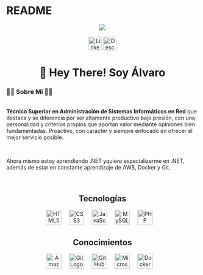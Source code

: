 # README

<!DOCTYPE html>
 <html lang="es">
 <head>
    <meta charset="UTF-8">
    <meta name="viewport" content="width=device-width, initial-scale=1.0">
 </head>
 <body>

  <div align="center">
   <img src="https://media.licdn.com/dms/image/D4D16AQEnOBWlxSRKbQ/profile-displaybackgroundimage-shrink_350_1400/0/1719796364956?e=1725494400&v=beta&t=iinIPBXhKKlAkEodQJno1jo1vuaqBvPmb4Jh7-fGhEA"/>
  </div>
  </br>
  <div align="center">
    <a href="https://www.linkedin.com/in/alvarzzz" target="_blank"><img src="https://img.shields.io/static/v1?message=LinkedIn&logo=linkedin&label=&color=0077B5&logoColor=white&labelColor=&style=for-the-badge" height="35" alt="LinkedInLogo"></a>
    <a href="https://tu_enlace_de_descarga_directa_aquí" target="_blank"><img src="https://img.shields.io/badge/Descargar%20CV-beige?style=for-the-badge&logo=acrobat&logoColor=white" height="35" alt="Descargar CV"></a>
  </div> 
 
###
  <h1 align="center"> 👋 Hey There! Soy Álvaro</h1>

  <h3 align="left">👩‍💻 Sobre Mi 👩‍💻</h3> 

  <p align="left"><br><strong>Técnico Superior en Administración de Sistemas Informáticos en Red</strong> que destaca y se diferencia por ser altamente productivo bajo presión, con una personalidad y criterios propios que aportan valor mediante opiniones bien fundamentadas. Proactivo, con carácter y siempre enfocado en ofrecer el mejor servicio posible.</p><br>
 
  <p>Ahora mismo estoy aprendiendo .NET yquiero especializarme en .NET, además de estar en constante aprendizaje de AWS, Docker y Git.</p>
  <br>
  <h2 align="center"><strong>Tecnologías</strong></h2>
  <div align="center">
   <img src="https://upload.wikimedia.org/wikipedia/commons/thumb/3/38/HTML5_Badge.svg/800px-HTML5_Badge.svg.png" height="40" alt="HTML5 Logo"/> <img width="12"/>
   <img src="https://www.svgrepo.com/show/349330/css3.svg" height="40" alt="CSS3 Logo"/> <img width="12"/>
   <img src="https://cdn.worldvectorlogo.com/logos/javascript-1.svg" height="40" alt="JavaScript Logo"/> <img width="12"/>
   <img src="https://upload.wikimedia.org/wikipedia/fr/thumb/6/62/MySQL.svg/1280px-MySQL.svg.png" height="40" alt="MySQL Logo"/> <img width="12"/>
   <img src="https://upload.wikimedia.org/wikipedia/commons/2/27/PHP-logo.svg" height="40" alt="PHP Logo"/> <img width="12"/>
  </div>
  <h2 align="center"><strong>Conocimientos</strong></h2>
  <div align="center">
   <img src="https://upload.wikimedia.org/wikipedia/commons/9/93/Amazon_Web_Services_Logo.svg" height="40" alt="Amazon Web Services Logo"/> <img width="12"/>
   <img src="https://git-scm.com/images/logos/downloads/Git-Icon-1788C.png" height="40" alt="Git Logo"/> <img width="12"/>
   <img src="https://cdn4.iconfinder.com/data/icons/social-media-and-logos-12/32/Logo_Github-512.png" height="40" alt="GitHub Logo"/> <img width="12"/>
   <img src="https://upload.wikimedia.org/wikipedia/commons/thumb/f/fa/Microsoft_Azure.svg/1200px-Microsoft_Azure.svg.png" height="40" alt="Microsoft Azure Logo"/> <img width="12"/>
   <img src="https://cdn.jsdelivr.net/gh/devicons/devicon/icons/docker/docker-plain-wordmark.svg" height="40" alt="Docker Logo"/> <img width="12"/>
  </div>
 </body>
</html>
